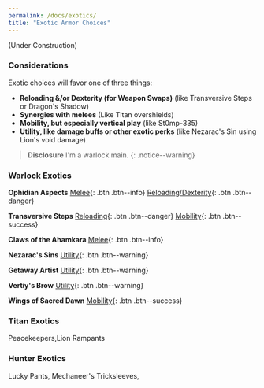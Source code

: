 ```yaml
---
permalink: /docs/exotics/
title: "Exotic Armor Choices"
---
```


(Under Construction)


### Considerations

Exotic choices will favor one of three things:
- **Reloading &/or Dexterity (for Weapon Swaps)** (like Transversive Steps or Dragon's Shadow)
- **Synergies with melees** (Like Titan overshields)
- **Mobility, but especially vertical play** (like St0mp-335)
- **Utility, like damage buffs or other exotic perks** (like Nezarac's Sin using Lion's void damage)

> **Disclosure** I'm a warlock main.
{: .notice--warning}

### Warlock Exotics

**Ophidian Aspects**
[Melee](#){: .btn .btn--info} [Reloading/Dexterity](#){: .btn .btn--danger}

**Transversive Steps**
[Reloading](#){: .btn .btn--danger} [Mobility](#){: .btn .btn--success}

**Claws of the Ahamkara**
[Melee](#){: .btn .btn--info}

**Nezarac's Sins**
[Utility](#){: .btn .btn--warning}

**Getaway Artist**
[Utility](#){: .btn .btn--warning}

**Vertiy's Brow**
[Utility](#){: .btn .btn--warning}

**Wings of Sacred Dawn**
[Mobility](#){: .btn .btn--success}

### Titan Exotics

Peacekeepers,Lion Rampants

### Hunter Exotics
Lucky Pants, Mechaneer's Tricksleeves,
